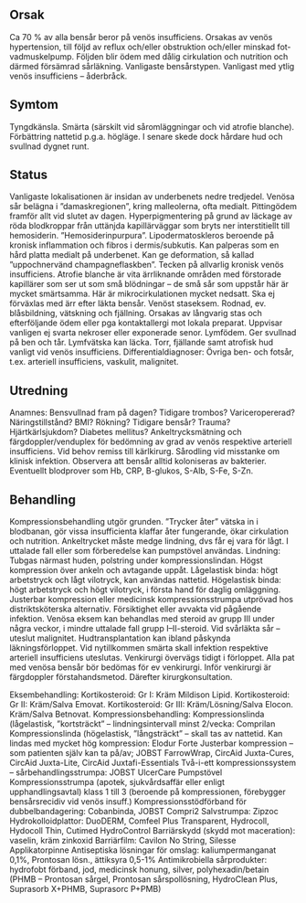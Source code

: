 ## Orsak

Ca 70 % av alla bensår beror på venös insufficiens. Orsakas av venös hypertension, till följd av reflux och/eller obstruktion och/eller minskad fot-vadmuskelpump. Följden blir ödem med dålig cirkulation och nutrition och därmed försämrad sårläkning. Vanligaste bensårstypen. Vanligast med ytlig venös insufficiens – åderbråck.

## Symtom

Tyngdkänsla. Smärta (särskilt vid såromläggningar och vid atrofie blanche). Förbättring nattetid p.g.a. högläge. I senare skede dock hårdare hud och svullnad dygnet runt.

## Status

Vanligaste lokalisationen är insidan av underbenets nedre tredjedel. Venösa sår belägna i ”damaskregionen”, kring malleolerna, ofta medialt.
Pittingödem framför allt vid slutet av dagen.
Hyperpigmentering på grund av läckage av röda blodkroppar från uttänjda kapillärväggar som bryts ner interstitiellt till hemosiderin. ”Hemosiderinpurpura”.
Lipodermatoskleros beroende på kronisk inflammation och fibros i dermis/subkutis. Kan palperas som en hård platta medialt på underbenet. Kan ge deformation, så kallad ”uppochnervänd champagneflaskben”. Tecken på allvarlig kronisk venös insufficiens.
Atrofie blanche är vita ärrliknande områden med förstorade kapillärer som ser ut som små blödningar – de små sår som uppstår här är mycket smärtsamma. Här är mikrocirkulationen mycket nedsatt. Ska ej förväxlas med ärr efter läkta bensår.
Venöst staseksem. Rodnad, ev. blåsbildning, vätskning och fjällning. Orsakas av långvarig stas och efterföljande ödem eller pga kontaktallergi mot lokala preparat. Uppvisar vanligen ej svarta nekroser eller exponerade senor.
Lymfödem. Ger svullnad på ben och tår. Lymfvätska kan läcka.
Torr, fjällande samt atrofisk hud vanligt vid venös insufficiens.
Differentialdiagnoser: Övriga ben- och fotsår, t.ex. arteriell insufficiens, vaskulit, malignitet.

## Utredning

Anamnes: Bensvullnad fram på dagen? Tidigare trombos? Variceropererad? Näringstillstånd? BMI? Rökning? Tidigare bensår? Trauma? Hjärtkärlsjukdom? Diabetes mellitus?
Ankeltrycksmätning och färgdoppler/venduplex för bedömning av grad av venös respektive arteriell insufficiens. Vid behov remiss till kärlkirurg.
Sårodling vid misstanke om klinisk infektion. Observera att bensår alltid koloniseras av bakterier.
Eventuellt blodprover som Hb, CRP, B-glukos, S-Alb, S-Fe, S-Zn.

## Behandling

Kompressionsbehandling utgör grunden. ”Trycker åter” vätska in i blodbanan, gör vissa insufficienta klaffar åter fungerande, ökar cirkulation och nutrition. Ankeltrycket måste medge lindning, dvs får ej vara för lågt. I uttalade fall eller som förberedelse kan pumpstövel användas. Lindning: Tubgas närmast huden, polstring under kompressionslindan. Högst kompression över ankeln och avtagande uppåt. Lågelastisk binda: högt arbetstryck och lågt vilotryck, kan användas nattetid. Högelastisk binda: högt arbetstryck och högt vilotryck, i första hand för daglig omläggning. Justerbar kompression eller medicinsk kompressionsstrumpa utprövad hos distriktsköterska alternativ. Försiktighet eller avvakta vid pågående infektion.
Venösa eksem kan behandlas med steroid av grupp III under några veckor, i mindre uttalade fall grupp I–II-steroid.
Vid svårläkta sår – uteslut malignitet. Hudtransplantation kan ibland påskynda läkningsförloppet.
Vid nytillkommen smärta skall infektion respektive arteriell insufficiens uteslutas.
Venkirurgi övervägs tidigt i förloppet. Alla pat med venösa bensår bör bedömas för ev venkirurgi. Inför venkirurgi är färgdoppler förstahandsmetod. Därefter kirurgkonsultation.


Eksembehandling:
Kortikosteroid: Gr I: Kräm Mildison Lipid.
Kortikosteroid: Gr II: Kräm/Salva Emovat.
Kortikosteroid: Gr III: Kräm/Lösning/Salva Elocon. Kräm/Salva Betnovat.
Kompressionsbehandling:
Kompressionslinda (lågelastisk, ”kortsträckt” – lindningsintervall minst 2/vecka: Comprilan
Kompressionslinda (högelastisk, ”långsträckt” – skall tas av nattetid. Kan lindas med mycket hög kompression: Elodur Forte
Justerbar kompression – som patienten själv kan ta på/av; JOBST FarrowWrap, CircAid Juxta-Cures, CircAid Juxta-Lite, CircAid Juxtafi-Essentials
Två-i-ett kompressionssystem – sårbehandlingsstrumpa: JOBST UlcerCare
Pumpstövel
Kompressionsstrumpa (apotek, sjukvårdsaffär eller enligt upphandlingsavtal) klass 1 till 3 (beroende på kompressionen, förebygger bensårsrecidiv vid venös insuff.)
Kompressionsstödförband för dubbelbandagering: Cobanbinda, JOBST Compri2
Salvstrumpa: Zipzoc
Hydrokolloidplattor: DuoDERM, Comfeel Plus Transparent, Hydrocoll, Hydocoll Thin, Cutimed HydroControl
Barriärskydd (skydd mot maceration): vaselin, kräm zinkoxid
Barriärfilm: Cavilon No String, Silesse Applikatorpinne
Antiseptiska lösningar för omslag: kaliumpermanganat 0,1%, Prontosan lösn., ättiksyra 0,5-1%
Antimikrobiella sårprodukter: hydrofobt förband, jod, medicinsk honung, silver, polyhexadin/betain (PHMB – Prontosan sårgel, Prontosan sårspollösning, HydroClean Plus, Suprasorb X+PHMB, Suprasorc P+PMB)
 

